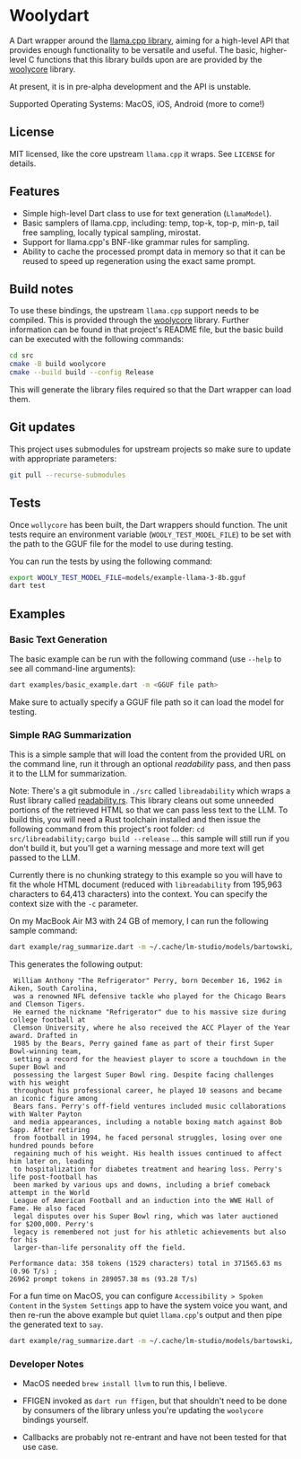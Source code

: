 # Woolydart

A Dart wrapper around the [llama.cpp library](https://github.com/ggerganov/llama.cpp), aiming for a high-level
API that provides enough functionality to be versatile and useful. The basic, higher-level C functions that this
library builds upon are are provided by the [woolycore](https://github.com/tbogdala/woolycore) library.

At present, it is in pre-alpha development and the API is unstable. 

Supported Operating Systems: MacOS, iOS, Android (more to come!)


## License

MIT licensed, like the core upstream `llama.cpp` it wraps. See `LICENSE` for details.


## Features

* Simple high-level Dart class to use for text generation (`LlamaModel`).
* Basic samplers of llama.cpp, including: temp, top-k, top-p, min-p, tail free sampling, locally typical sampling, mirostat.
* Support for llama.cpp's BNF-like grammar rules for sampling.
* Ability to cache the processed prompt data in memory so that it can be reused to speed up regeneration using the exact same prompt.


## Build notes

To use these bindings, the upstream `llama.cpp` support needs to be compiled. This is provided through the 
[woolycore](https://github.com/tbogdala/woolycore) library. Further information can be found in that project's
README file, but the basic build can be executed with the following commands:

```bash
cd src
cmake -B build woolycore
cmake --build build --config Release
```

This will generate the library files required so that the Dart wrapper can load them.


## Git updates

This project uses submodules for upstream projects so make sure to update with appropriate parameters:

```bash
git pull --recurse-submodules
```


## Tests

Once `wollycore` has been built, the Dart wrappers should function. The unit tests require an environment variable
(`WOOLY_TEST_MODEL_FILE`) to be set with the path to the GGUF file for the model to use during testing.

You can run the tests by using the following command:

```bash
export WOOLY_TEST_MODEL_FILE=models/example-llama-3-8b.gguf
dart test
```


## Examples

### Basic Text Generation

The basic example can be run with the following command (use `--help` to see all command-line arguments):

```bash
dart examples/basic_example.dart -m <GGUF file path>
```

Make sure to actually specify a GGUF file path so it can load the model for testing.

### Simple RAG Summarization

This is a simple sample that will load the content from the provided URL on the command line, run it
through an optional *readability* pass, and then pass it to the LLM for summarization.

Note: There's a git submodule in `./src` called `libreadability` which wraps a Rust library called
[readability.rs](https://github.com/readable-app/readability.rs). This library cleans out some 
unneeded portions of the retrieved HTML so that we can pass less text to the LLM. To build this,
you will need a Rust toolchain installed and then issue the following command from this project's root
folder: `cd src/libreadability;cargo build --release` ... this sample will still run if you don't build
it, but you'll get a warning message and more text will get passed to the LLM.

Currently there is no chunking strategy to this example so you will have to fit the whole HTML document
(reduced with `libreadability` from 195,963 characters to 64,413 characters) into the context. 
You can specify the context size with the `-c` parameter.

On my MacBook Air M3 with 24 GB of memory, I can run the following sample command:

```bash
dart example/rag_summarize.dart -m ~/.cache/lm-studio/models/bartowski/Phi-3.1-mini-128k-instruct-GGUF/Phi-3.1-mini-128k-instruct-Q4_K_M.gguf --url "https://en.wikipedia.org/wiki/William_Perry_(American_football)" -c 28000
```

This generates the following output:

```
 William Anthony "The Refrigerator" Perry, born December 16, 1962 in Aiken, South Carolina, 
 was a renowned NFL defensive tackle who played for the Chicago Bears and Clemson Tigers. 
 He earned the nickname "Refrigerator" due to his massive size during college football at 
 Clemson University, where he also received the ACC Player of the Year award. Drafted in 
 1985 by the Bears, Perry gained fame as part of their first Super Bowl-winning team, 
 setting a record for the heaviest player to score a touchdown in the Super Bowl and 
 possessing the largest Super Bowl ring. Despite facing challenges with his weight 
 throughout his professional career, he played 10 seasons and became an iconic figure among
 Bears fans. Perry's off-field ventures included music collaborations with Walter Payton 
 and media appearances, including a notable boxing match against Bob Sapp. After retiring 
 from football in 1994, he faced personal struggles, losing over one hundred pounds before 
 regaining much of his weight. His health issues continued to affect him later on, leading 
 to hospitalization for diabetes treatment and hearing loss. Perry's life post-football has 
 been marked by various ups and downs, including a brief comeback attempt in the World 
 League of American Football and an induction into the WWE Hall of Fame. He also faced 
 legal disputes over his Super Bowl ring, which was later auctioned for $200,000. Perry's 
 legacy is remembered not just for his athletic achievements but also for his 
 larger-than-life personality off the field.

Performance data: 358 tokens (1529 characters) total in 371565.63 ms (0.96 T/s) ; 
26962 prompt tokens in 289057.38 ms (93.28 T/s)
```

For a fun time on MacOS, you can configure `Accessibility > Spoken Content` in the `System Settings` app to have the 
system voice you want, and then re-run the above example but quiet `llama.cpp`'s output and then pipe the generated
text to `say`.

```bash
dart example/rag_summarize.dart -m ~/.cache/lm-studio/models/bartowski/Phi-3.1-mini-128k-instruct-GGUF/Phi-3.1-mini-128k-instruct-Q4_K_M.gguf --url "https://en.wikipedia.org/wiki/William_Perry_(American_football)" -c 28000 -q | say
```


### Developer Notes

* MacOS needed `brew install llvm` to run this, I believe.

* FFIGEN invoked as `dart run ffigen`, but that shouldn't need to be done by consumers of the library unless you're
  updating the `woolycore` bindings yourself.

* Callbacks are probably not re-entrant and have not been tested for that use case.
